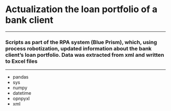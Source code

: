# Actualization the loan portfolio of a bank client
___
### Scripts as part of the RPA system (Blue Prism), which, using process robotization, updated information about the bank client’s loan portfolio. Data was extracted from xml and written to Excel files
___
- pandas
- sys
- numpy
- datetime
- opnpyxl
- xml
